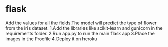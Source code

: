 # flask
Add the values for all the fields.The model will predict the type of flower from the iris dataset.
1.Add the libraries like scikit-learn and gunicorn in the requirements folder.
2.Run app.py to run the main flask app
3.Place the images in the Procfile
4.Deploy it on heroku
